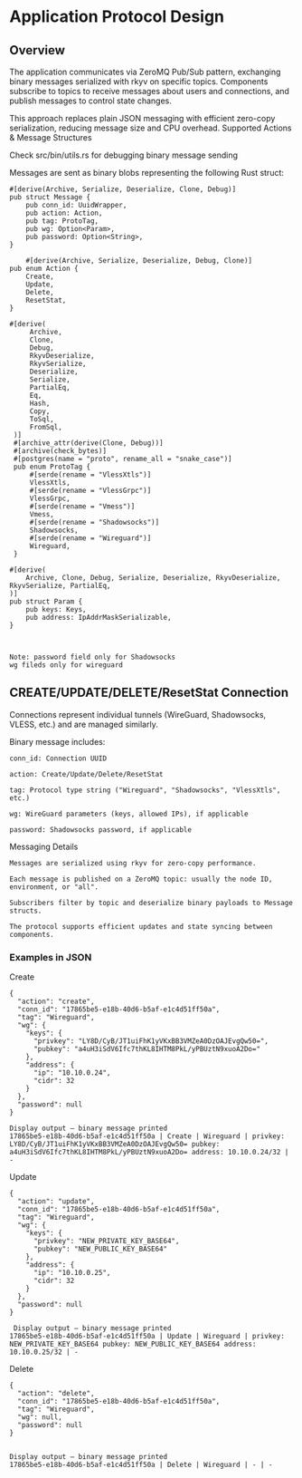 # Application Protocol Design

## Overview

The application communicates via ZeroMQ Pub/Sub pattern, exchanging binary messages serialized with rkyv on specific topics. Components subscribe to topics to receive messages about users and connections, and publish messages to control state changes.

This approach replaces plain JSON messaging with efficient zero-copy serialization, reducing message size and CPU overhead.
Supported Actions & Message Structures

Check src/bin/utils.rs for debugging binary message sending

Messages are sent as binary blobs representing the following Rust struct:

    #[derive(Archive, Serialize, Deserialize, Clone, Debug)]
    pub struct Message {
        pub conn_id: UuidWrapper,
        pub action: Action,
        pub tag: ProtoTag,
        pub wg: Option<Param>,
        pub password: Option<String>,
    }

        #[derive(Archive, Serialize, Deserialize, Debug, Clone)]
    pub enum Action {
        Create,
        Update,
        Delete,
        ResetStat,
    }

    #[derive(
         Archive,
         Clone,
         Debug,
         RkyvDeserialize,
         RkyvSerialize,
         Deserialize,
         Serialize,
         PartialEq,
         Eq,
         Hash,
         Copy,
         ToSql,
         FromSql,
     )]
     #[archive_attr(derive(Clone, Debug))]
     #[archive(check_bytes)]
     #[postgres(name = "proto", rename_all = "snake_case")]
     pub enum ProtoTag {
         #[serde(rename = "VlessXtls")]
         VlessXtls,
         #[serde(rename = "VlessGrpc")]
         VlessGrpc,
         #[serde(rename = "Vmess")]
         Vmess,
         #[serde(rename = "Shadowsocks")]
         Shadowsocks,
         #[serde(rename = "Wireguard")]
         Wireguard,
     }

    #[derive(
        Archive, Clone, Debug, Serialize, Deserialize, RkyvDeserialize, RkyvSerialize, PartialEq,
    )]
    pub struct Param {
        pub keys: Keys,
        pub address: IpAddrMaskSerializable,
    }



    Note: password field only for Shadowsocks
    wg fileds only for wireguard

## CREATE/UPDATE/DELETE/ResetStat Connection

Connections represent individual tunnels (WireGuard, Shadowsocks, VLESS, etc.) and are managed similarly.

Binary message includes:

    conn_id: Connection UUID

    action: Create/Update/Delete/ResetStat

    tag: Protocol type string ("Wireguard", "Shadowsocks", "VlessXtls", etc.)

    wg: WireGuard parameters (keys, allowed IPs), if applicable

    password: Shadowsocks password, if applicable

Messaging Details

    Messages are serialized using rkyv for zero-copy performance.

    Each message is published on a ZeroMQ topic: usually the node ID, environment, or "all".

    Subscribers filter by topic and deserialize binary payloads to Message structs.

    The protocol supports efficient updates and state syncing between components.

### Examples in JSON

Create

    {
      "action": "create",
      "conn_id": "17865be5-e18b-40d6-b5af-e1c4d51ff50a",
      "tag": "Wireguard",
      "wg": {
        "keys": {
          "privkey": "LY8D/CyB/JT1uiFhK1yVKxBB3VMZeA0DzOAJEvgQw50=",
          "pubkey": "a4uH3iSdV6Ifc7thKL8IHTM8PkL/yPBUztN9xuoA2Do="
        },
        "address": {
          "ip": "10.10.0.24",
          "cidr": 32
        }
      },
      "password": null
    }

    Display output — binary message printed
    17865be5-e18b-40d6-b5af-e1c4d51ff50a | Create | Wireguard | privkey: LY8D/CyB/JT1uiFhK1yVKxBB3VMZeA0DzOAJEvgQw50= pubkey: a4uH3iSdV6Ifc7thKL8IHTM8PkL/yPBUztN9xuoA2Do= address: 10.10.0.24/32 | -

Update

    {
      "action": "update",
      "conn_id": "17865be5-e18b-40d6-b5af-e1c4d51ff50a",
      "tag": "Wireguard",
      "wg": {
        "keys": {
          "privkey": "NEW_PRIVATE_KEY_BASE64",
          "pubkey": "NEW_PUBLIC_KEY_BASE64"
        },
        "address": {
          "ip": "10.10.0.25",
          "cidr": 32
        }
      },
      "password": null
    }

     Display output — binary message printed
    17865be5-e18b-40d6-b5af-e1c4d51ff50a | Update | Wireguard | privkey: NEW_PRIVATE_KEY_BASE64 pubkey: NEW_PUBLIC_KEY_BASE64 address: 10.10.0.25/32 | -

Delete

    {
      "action": "delete",
      "conn_id": "17865be5-e18b-40d6-b5af-e1c4d51ff50a",
      "tag": "Wireguard",
      "wg": null,
      "password": null
    }


    Display output — binary message printed
    17865be5-e18b-40d6-b5af-e1c4d51ff50a | Delete | Wireguard | - | -
